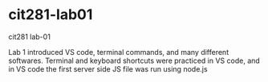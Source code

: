 # cit281-lab01
cit281 lab-01
<p>Lab 1 introduced VS code, terminal commands, and many different softwares. Terminal and keyboard shortcuts were practiced in VS code, and in VS code the first server side JS file was run using node.js</p>

